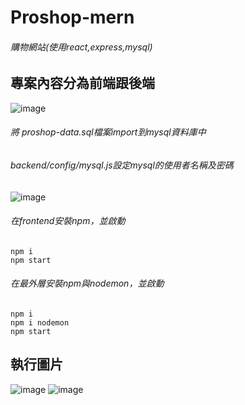 # Proshop-mern
###### 購物網站(使用react,express,mysql)
## 專案內容分為前端跟後端

![image](https://user-images.githubusercontent.com/44516782/115414614-c4424100-a228-11eb-9b6c-20b0e5f8f222.png)
###### 將 proshop-data.sql檔案import到mysql資料庫中
###### backend/config/mysql.js設定mysql的使用者名稱及密碼
![image](https://user-images.githubusercontent.com/44516782/115419827-37e64d00-a22d-11eb-8240-e2007ccb312b.png)

###### 在frontend安裝npm，並啟動
```
npm i
npm start
```
###### 在最外層安裝npm與nodemon，並啟動
```
npm i
npm i nodemon
npm start
```
## 執行圖片
![image](https://user-images.githubusercontent.com/44516782/115417553-4af81d80-a22b-11eb-9067-43931931f0bf.png)
![image](https://user-images.githubusercontent.com/44516782/115417637-5ba89380-a22b-11eb-89c5-e24d0a8ee000.png)

